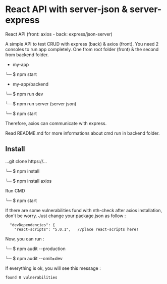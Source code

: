 # React API with server-json & server-express


React API (front: axios - back: express/json-server)

A simple API to test CRUD with express (back) & axios (front). You need 2 consoles to run app completely. One from root folder (front) & the second from backend folder. 

- my-app

└─ $ npm start

- my-app/backend

└─ $ npm run dev

└─ $ npm run server (server json)

└─ $ npm start

Therefore, axios can communicate with express.

Read README.md for more informations about cmd run in backend folder.

## Install

...git clone https://...

└─ $ npm install

└─ $ npm install axios

Run CMD

└─ $ npm start

If there are some vulnerabilities fund with nth-check after axios installation, don't be worry. Just change your package.json as follow :

```
  "devDependencies": {
    "react-scripts": "5.0.1",   //place react-scripts here!
 ```

Now, you can run :

└─ $ npm audit --production

└─ $ npm audit --omit=dev

If everything is ok, you will see this message :

    found 0 vulnerabilities
